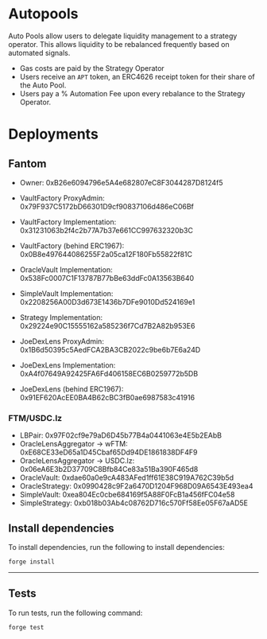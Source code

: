 # Autopools

Auto Pools allow users to delegate liquidity management to a strategy operator. This allows liquidity to be rebalanced frequently based on automated signals.

- Gas costs are paid by the Strategy Operator
- Users receive an `APT` token, an ERC4626 receipt token for their share of the Auto Pool.
- Users pay a % Automation Fee upon every rebalance to the Strategy Operator.

# Deployments

## Fantom

- Owner: 0xB26e6094796e5A4e682807eC8F3044287D8124f5

- VaultFactory ProxyAdmin: 0x79F937C5172bD66301D9cf90837106d486eC06Bf
- VaultFactory Implementation: 0x31231063b2f4c2b77A7b37e661CC997632320b3C
- VaultFactory (behind ERC1967): 0x0B8e497644086255F2a05ca12F180Fb55822f81C

- OracleVault Implementation: 0x538Fc0007C1F13787B77bBe63ddFc0A13563B640
- SimpleVault Implementation: 0x2208256A00D3d673E1436b7DFe9010Dd524169e1
- Strategy Implementation: 0x29224e90C15555162a585236f7Cd7B2A82b953E6

- JoeDexLens ProxyAdmin: 0x1B6d50395c5AedFCA2BA3CB2022c9be6b7E6a24D
- JoeDexLens Implementation: 0xA4f07649A92425FA6Fd406158EC6B0259772b5DB
- JoeDexLens (behind ERC1967): 0x91EF620AcEE0BA4B62cBC3fB0ae6987583c41916

### FTM/USDC.lz

- LBPair: 0x97F02cf9e79aD6D45b77B4a0441063e4E5b2EAbB
- OracleLensAggregator -> wFTM: 0xE68CE33eD65a1D45Cbaf65Dd94DE1861838DF4F9
- OracleLensAggregator -> USDC.lz: 0x06eA6E3b2D37709C8Bfb84Ce83a51Ba390F465d8
- OracleVault: 0xdae60a0e9cA483AFed1ff61E38C919A762C39b5d
- OracleStrategy: 0x0990428c9F2a6470D1204F968D09A6543E493ea4
- SimpleVault: 0xea804Ec0cbe684169f5A88F0FcB1a456fFC04e58
- SimpleStrategy: 0xb018b03Ab4c08762D716c570Ff58Ee05F67aAD5E

## Install dependencies

To install dependencies, run the following to install dependencies:

```
forge install
```

---

## Tests

To run tests, run the following command:

```
forge test
```
